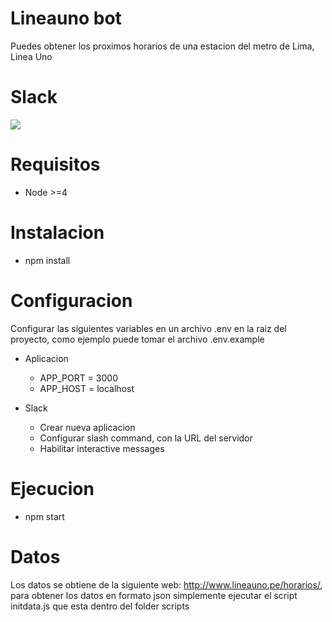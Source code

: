 # Lineauno bot

Puedes obtener los proximos horarios de una estacion del metro de Lima, Linea Uno

# Slack

![](https://media.giphy.com/media/13ntPEg7GKf08E/giphy.gif)

# Requisitos

* Node >=4

# Instalacion
* npm install

# Configuracion

Configurar las siguientes variables en un archivo .env en la raiz del proyecto, como ejemplo puede tomar el archivo .env.example

* Aplicacion
    - APP_PORT = 3000
    - APP_HOST = localhost
    
* Slack
    - Crear nueva aplicacion
    - Configurar slash command, con la URL del servidor
    - Habilitar interactive messages

# Ejecucion
* npm start


# Datos

Los datos se obtiene de la siguiente web: http://www.lineauno.pe/horarios/, para obtener los datos en formato json simplemente
ejecutar el script initdata.js que esta dentro del folder scripts
 
